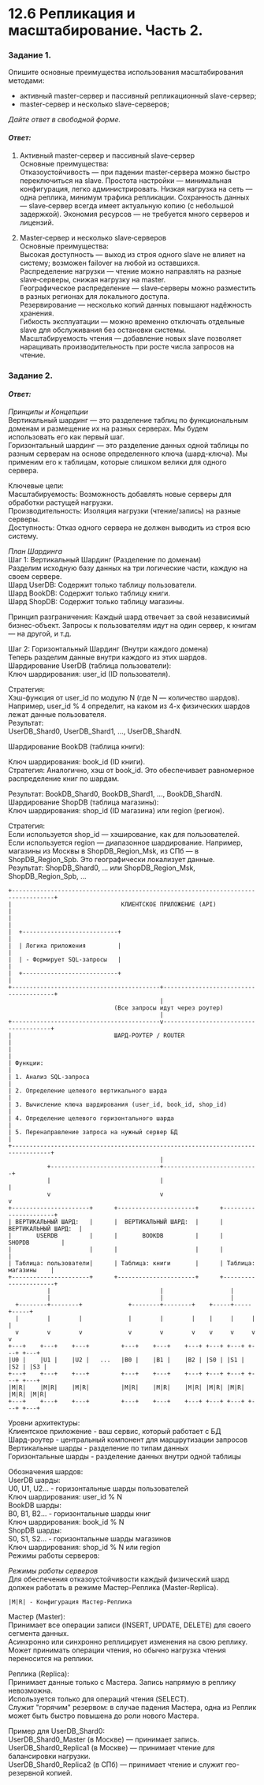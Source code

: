 # 12.6 Репликация и масштабирование. Часть 2.

### Задание 1.

Опишите основные преимущества использования масштабирования методами:

- активный master-сервер и пассивный репликационный slave-сервер; 
- master-сервер и несколько slave-серверов;


*Дайте ответ в свободной форме.*

#### *Ответ:*

1. Активный master‑сервер и пассивный slave‑сервер  
Основные преимущества:  
Отказоустойчивость — при падении master‑сервера можно быстро переключиться на slave.
Простота настройки — минимальная конфигурация, легко администрировать.
Низкая нагрузка на сеть — одна реплика, минимум трафика репликации.
Сохранность данных — slave‑сервер всегда имеет актуальную копию (с небольшой задержкой).
Экономия ресурсов — не требуется много серверов и лицензий.

2. Master‑сервер и несколько slave‑серверов  
Основные преимущества:  
Высокая доступность — выход из строя одного slave не влияет на систему; возможен failover на любой из оставшихся.  
Распределение нагрузки — чтение можно направлять на разные slave‑серверы, снижая нагрузку на master.  
Географическое распределение — slave‑серверы можно разместить в разных регионах для локального доступа.  
Резервирование — несколько копий данных повышают надёжность хранения.  
Гибкость эксплуатации — можно временно отключать отдельные slave для обслуживания без остановки системы.  
Масштабируемость чтения — добавление новых slave позволяет наращивать производительность при росте числа запросов на чтение.  

### Задание 2.


#### *Ответ:*

  *Принципы и Концепции*  
Вертикальный шардинг — это разделение таблиц по функциональным доменам и размещение их на разных серверах. Мы будем использовать его как первый шаг.  
Горизонтальный шардинг — это разделение данных одной таблицы по разным серверам на основе определенного ключа (шард-ключа). Мы применим его к таблицам, которые слишком велики для одного сервера.  

Ключевые цели:  
Масштабируемость: Возможность добавлять новые серверы для обработки растущей нагрузки.  
Производительность: Изоляция нагрузки (чтение/запись) на разные серверы.  
Доступность: Отказ одного сервера не должен выводить из строя всю систему.  

  *План Шардинга*  
Шаг 1: Вертикальный Шардинг (Разделение по доменам)  
Разделим исходную базу данных на три логические части, каждую на своем сервере.  
Шард UserDB: Содержит только таблицу пользователи.  
Шард BookDB: Содержит только таблицу книги.  
Шард ShopDB: Содержит только таблицу магазины.  

Принцип разграничения: Каждый шард отвечает за свой независимый бизнес-объект. Запросы к пользователям идут на один сервер, к книгам — на другой, и т.д.

Шаг 2: Горизонтальный Шардинг (Внутри каждого домена)  
Теперь разделим данные внутри каждого из этих шардов.  
Шардирование UserDB (таблица пользователи):  
Ключ шардирования: user_id (ID пользователя).  

Стратегия:  
Хэш-функция от user_id по модулю N (где N — количество шардов). Например, user_id % 4 определит, на каком из 4-х физических шардов лежат данные пользователя.  
Результат:  
UserDB_Shard0, UserDB_Shard1, ..., UserDB_ShardN.  

Шардирование BookDB (таблица книги):  

Ключ шардирования: book_id (ID книги).  
Стратегия: Аналогично, хэш от book_id. Это обеспечивает равномерное распределение книг по шардам.  

Результат: BookDB_Shard0, BookDB_Shard1, ..., BookDB_ShardN.  
Шардирование ShopDB (таблица магазины):  
Ключ шардирования: shop_id (ID магазина) или region (регион).  

Стратегия:  
Если используется shop_id — хэширование, как для пользователей.  
Если используется region — диапазонное шардирование. Например, магазины из Москвы в ShopDB_Region_Msk, из СПб — в ShopDB_Region_Spb. Это географически локализует данные.  
Результат: ShopDB_Shard0, ... или ShopDB_Region_Msk, ShopDB_Region_Spb, ...  
```
+----------------------------------------------------------------------------------+
|                               КЛИЕНТСКОЕ ПРИЛОЖЕНИЕ (API)                        |
|                                                                                  |
|  +---------------------------+                                                   |
|  | Логика приложения         |                                                   |
|  | - Формирует SQL-запросы   |                                                   |
|  +---------------------------+                                                   |
+------------------------------------------+---------------------------------------+
                                           |
                              (Все запросы идут через роутер)
                                           |
+------------------------------------------v--------------------------------------+
|                             ШАРД-РОУТЕР / ROUTER                                |
|                                                                                 |
| Функции:                                                                        |
| 1. Анализ SQL-запроса                                                           |
| 2. Определение целевого вертикального шарда                                     |
| 3. Вычисление ключа шардирования (user_id, book_id, shop_id)                    |
| 4. Определение целевого горизонтального шарда                                   |
| 5. Перенаправление запроса на нужный сервер БД                                  |
+---------------------------------------------------------------------------------+
                                           |
           +-------------------------------+---------------------------+
           |                               |                           |
           v                               v                           v
+----------------------+      +----------------------+      +----------------------+
| ВЕРТИКАЛЬНЫЙ ШАРД:   |      |  ВЕРТИКАЛЬНЫЙ ШАРД:  |      |  ВЕРТИКАЛЬНЫЙ ШАРД:  |
|       USERDB         |      |       BOOKDB         |      |       SHOPDB         |
|                      |      |                      |      |                      |
| Таблица: пользователи|      | Таблица: книги       |      | Таблица: магазины    |
+----------------------+      +----------------------+      +----------------------+
           |                               |                   |
           |                               |                   |
  +--------+--------+             +--------+--------+    +-----+-----+-----+
  |        |        |             |        |        |    |     |     |     |
  v        v        v             v        v        v    v     v     v     v
+---+    +---+    +---+         +---+    +---+    +---+ +---+ +---+ +---+ +---+
|U0 |    |U1 |    |U2 |   ...   |B0 |    |B1 |    |B2 | |S0 | |S1 | |S2 | |S3 |
+---+    +---+    +---+         +---+    +---+    +---+ +---+ +---+ +---+ +---+
|M|R|    |M|R|    |M|R|         |M|R|    |M|R|    |M|R| |M|R| |M|R| |M|R| |M|R|
+---+    +---+    +---+         +---+    +---+    +---+ +---+ +---+ +---+ +---+
```

Уровни архитектуры:  
Клиентское приложение - ваш сервис, который работает с БД  
Шард-роутер - центральный компонент для маршрутизации запросов  
Вертикальные шарды - разделение по типам данных  
Горизонтальные шарды - разделение данных внутри одной таблицы  

Обозначения шардов:  
UserDB шарды:  
U0, U1, U2... - горизонтальные шарды пользователей  
Ключ шардирования: user_id % N  
BookDB шарды:  
B0, B1, B2... - горизонтальные шарды книг  
Ключ шардирования: book_id % N  
ShopDB шарды:  
S0, S1, S2... - горизонтальные шарды магазинов  
Ключ шардирования: shop_id % N или region  
Режимы работы серверов:  

  *Режимы работы серверов*  
Для обеспечения отказоустойчивости каждый физический шард должен работать в режиме Мастер-Реплика (Master-Replica).  
```
|M|R| - Конфигурация Мастер-Реплика
```

Мастер (Master):  
Принимает все операции записи (INSERT, UPDATE, DELETE) для своего сегмента данных.  
Асинхронно или синхронно реплицирует изменения на свою реплику.  
Может принимать операции чтения, но обычно нагрузка чтения переносится на реплики.  

Реплика (Replica):  
Принимает данные только с Мастера. Запись напрямую в реплику невозможна.  
Используется только для операций чтения (SELECT).  
Служит "горячим" резервом: в случае падения Мастера, одна из Реплик может быть быстро повышена до роли нового Мастера.  

Пример для UserDB_Shard0:  
UserDB_Shard0_Master (в Москве) — принимает запись.  
UserDB_Shard0_Replica1 (в Москве) — принимает чтение для балансировки нагрузки.  
UserDB_Shard0_Replica2 (в СПб) — принимает чтение и служит гео-резервной копией.  
